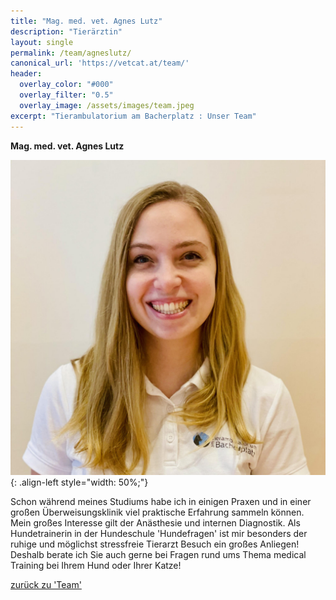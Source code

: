 ```yaml
---
title: "Mag. med. vet. Agnes Lutz"
description: "Tierärztin"
layout: single
permalink: /team/agneslutz/
canonical_url: 'https://vetcat.at/team/'
header:
  overlay_color: "#000"
  overlay_filter: "0.5"
  overlay_image: /assets/images/team.jpeg
excerpt: "Tierambulatorium am Bacherplatz : Unser Team"
---
```


**Mag. med. vet. Agnes Lutz**

![Mag. med. vet. Agnes Lutz](/assets/images/agnes_large.jpeg){: .align-left style="width: 50%;"}

Schon während meines Studiums habe ich in einigen Praxen und in einer großen Überweisungsklinik viel praktische Erfahrung sammeln können.  Mein großes Interesse gilt der Anästhesie und internen Diagnostik. Als Hundetrainerin in der Hundeschule 'Hundefragen' ist mir besonders der ruhige und möglichst stressfreie Tierarzt Besuch ein großes Anliegen! Deshalb berate ich Sie auch gerne bei Fragen rund ums Thema medical Training bei Ihrem Hund oder Ihrer Katze!

[zurück zu 'Team'](/team/)
